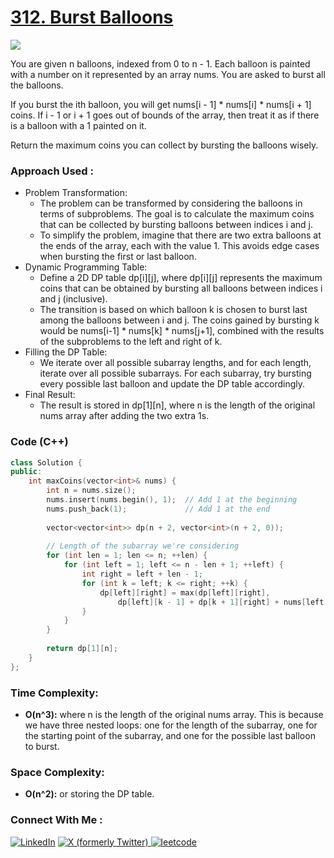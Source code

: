 # [312. Burst Balloons](https://leetcode.com/problems/burst-balloons/description/)

![](https://badgen.net/badge/Level/Hard/red)

You are given n balloons, indexed from 0 to n - 1. Each balloon is painted with a number on it represented by an array nums. You are asked to burst all the balloons.

If you burst the ith balloon, you will get nums[i - 1] * nums[i] * nums[i + 1] coins. If i - 1 or i + 1 goes out of bounds of the array, then treat it as if there is a balloon with a 1 painted on it.

Return the maximum coins you can collect by bursting the balloons wisely.

### Approach Used :

-   Problem Transformation:
    -   The problem can be transformed by considering the balloons in terms of subproblems. The goal is to calculate the maximum coins that can be collected by bursting balloons between indices i and j.
    -   To simplify the problem, imagine that there are two extra balloons at the ends of the array, each with the value 1. This avoids edge cases when bursting the first or last balloon.
-   Dynamic Programming Table:
    -   Define a 2D DP table dp[i][j], where dp[i][j] represents the maximum coins that can be obtained by bursting all balloons between indices i and j (inclusive).
    -   The transition is based on which balloon k is chosen to burst last among the balloons between i and j. The coins gained by bursting k would be nums[i-1] * nums[k] * nums[j+1], combined with the results of the subproblems to the left and right of k.
-   Filling the DP Table:
    -   We iterate over all possible subarray lengths, and for each length, iterate over all possible subarrays. For each subarray, try bursting every possible last balloon and update the DP table accordingly.
-   Final Result:
    -   The result is stored in dp[1][n], where n is the length of the original nums array after adding the two extra 1s.

### Code (C++)

```cpp
class Solution {
public:
    int maxCoins(vector<int>& nums) {
        int n = nums.size();
        nums.insert(nums.begin(), 1);  // Add 1 at the beginning
        nums.push_back(1);             // Add 1 at the end
        
        vector<vector<int>> dp(n + 2, vector<int>(n + 2, 0));
        
        // Length of the subarray we're considering
        for (int len = 1; len <= n; ++len) {
            for (int left = 1; left <= n - len + 1; ++left) {
                int right = left + len - 1;
                for (int k = left; k <= right; ++k) {
                    dp[left][right] = max(dp[left][right], 
                        dp[left][k - 1] + dp[k + 1][right] + nums[left - 1] * nums[k] * nums[right + 1]);
                }
            }
        }
        
        return dp[1][n];
    }
};

```

### Time Complexity:
- **O(n^3):** where n is the length of the original nums array. This is because we have three nested loops: one for the length of the subarray, one for the starting point of the subarray, and one for the possible last balloon to burst.

### Space Complexity:
- **O(n^2):** or storing the DP table.


### Connect With Me : 

<a href="https://www.linkedin.com/in/shivam-ray-b4306524a/" target="_blank"><img src="https://img.shields.io/badge/LinkedIn-0077B5?style=for-the-badge&logo=linkedin&logoColor=white" alt="LinkedIn"></a>
<a href="https://x.com/rai_shivam11/" target="_blank"><img src="https://img.shields.io/badge/Twitter-1DA1F2?style=for-the-badge&logo=twitter&logoColor=white" alt="X (formerly Twitter)">
</a>
<a href="https://leetcode.com/u/shrunited0702/" target="_blank"><img src="https://img.shields.io/badge/LeetCode-000000?style=for-the-badge&logo=LeetCode&logoColor=#d16c06" alt="leetcode">
</a>